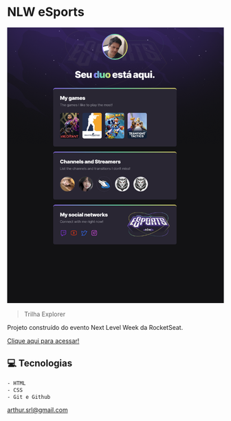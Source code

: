 #   NLW eSports

![preview](.github/preview.png)

> Trilha Explorer

Projeto construído do evento Next Level Week da RocketSeat.

[Clique aqui para acessar!](https://arks-lacerda.github.io/nlw-explorer-sports)

## 💻 Tecnologias
    
    - HTML
    - CSS
    - Git e Github

arthur.srl@gmail.com